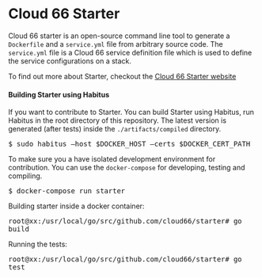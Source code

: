 # Cloud 66 Starter

Cloud 66 starter is an open-source command line tool to generate a `Dockerfile` and a `service.yml` file from arbitrary source code. The `service.yml` file is a Cloud 66 service definition file which is used to define the service configurations on a stack.

To find out more about Starter, checkout the [Cloud 66 Starter website](http://www.startwithdocker.com)

#### Building Starter using Habitus

If you want to contribute to Starter. You can build Starter using Habitus, run Habitus in the root directory of this repository. The latest version is generated (after tests) inside the `./artifacts/compiled` directory.

<kbd>$ sudo habitus –host $DOCKER\_HOST –certs $DOCKER\_CERT\_PATH</kbd>

To make sure you a have isolated development environment for contribution. You can use the `docker-compose` for developing, testing and compiling. 

<kbd>$ docker-compose run starter</kbd>

Building starter inside a docker container:

<kbd>root@xx:/usr/local/go/src/github.com/cloud66/starter# go build</kbd>

Running the tests:

<kbd>root@xx:/usr/local/go/src/github.com/cloud66/starter# go test</kbd>